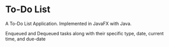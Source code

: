 # To-Do List
A To-Do List Application. Implemented in JavaFX with Java.

Enqueued and Dequeued tasks along with their specific type, date, current time, and due-date
